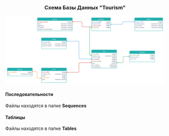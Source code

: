 <h3 align=center>Схема Базы Данных "Tourism"</h3>

![plot](./Solution/Tourism.jpg)

<h4>Последовательности</h4>

Файлы находятся в папке <b>Sequences</b>

<h4>Таблицы</h4>

Файлы находятся в папке <b>Tables</b>
